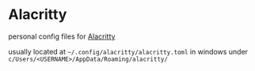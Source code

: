 # Alacritty

personal config files for [Alacritty](https://alacritty.org)

usually located at `~/.config/alacritty/alacritty.toml`
in windows under `c/Users/<USERNAME>/AppData/Roaming/alacritty/`
